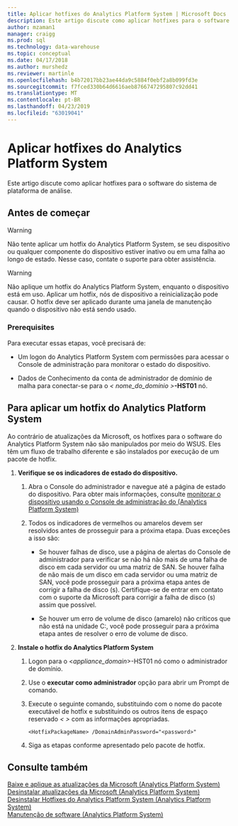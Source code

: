 ```yaml
---
title: Aplicar hotfixes do Analytics Platform System | Microsoft Docs
description: Este artigo discute como aplicar hotfixes para o software do sistema de plataforma de análise.
author: mzaman1
manager: craigg
ms.prod: sql
ms.technology: data-warehouse
ms.topic: conceptual
ms.date: 04/17/2018
ms.author: murshedz
ms.reviewer: martinle
ms.openlocfilehash: b4b72017bb23ae44da9c5884f0ebf2a8b099fd3e
ms.sourcegitcommit: f7fced330b64d6616aeb8766747295807c92dd41
ms.translationtype: MT
ms.contentlocale: pt-BR
ms.lasthandoff: 04/23/2019
ms.locfileid: "63019041"
---
```

# <a name="apply-analytics-platform-system-hotfixes"></a>Aplicar hotfixes do Analytics Platform System
Este artigo discute como aplicar hotfixes para o software do sistema de plataforma de análise.  
  
## <a name="before-you-begin"></a>Antes de começar  
  
> [!WARNING]  
> Não tente aplicar um hotfix do Analytics Platform System, se seu dispositivo ou qualquer componente do dispositivo estiver inativo ou em uma falha ao longo de estado. Nesse caso, contate o suporte para obter assistência.  
  
> [!WARNING]  
> Não aplique um hotfix do Analytics Platform System, enquanto o dispositivo está em uso. Aplicar um hotfix, nós de dispositivo a reinicialização pode causar. O hotfix deve ser aplicado durante uma janela de manutenção quando o dispositivo não está sendo usado.  
  
### <a name="prerequisites"></a>Prerequisites  
Para executar essas etapas, você precisará de:  
  
-   Um logon do Analytics Platform System com permissões para acessar o Console de administração para monitorar o estado do dispositivo. <!-- MISSING LINKS See [Grant Permissions to Use the Admin Console &#40;SQL Server PDW&#41;](../sqlpdw/grant-permissions-to-use-the-admin-console-sql-server-pdw.md).  -->  
  
-   Dados de Conhecimento da conta de administrador de domínio de malha para conectar-se para o _< nome_do_domínio >_**-HST01** nó.  
  
## <a name="HowToInstallPDW"></a>Para aplicar um hotfix do Analytics Platform System  
Ao contrário de atualizações da Microsoft, os hotfixes para o software do Analytics Platform System não são manipulados por meio do WSUS. Eles têm um fluxo de trabalho diferente e são instalados por execução de um pacote de hotfix.  
  
1.  **Verifique se os indicadores de estado do dispositivo.**  
  
    1.  Abra o Console do administrador e navegue até a página de estado do dispositivo. Para obter mais informações, consulte [monitorar o dispositivo usando o Console de administração do &#40;Analytics Platform System&#41;](monitor-the-appliance-by-using-the-admin-console.md)  
  
    2.  Todos os indicadores de vermelhos ou amarelos devem ser resolvidos antes de prosseguir para a próxima etapa. Duas exceções a isso são:  
  
        -   Se houver falhas de disco, use a página de alertas do Console de administrador para verificar se não há não mais de uma falha de disco em cada servidor ou uma matriz de SAN. Se houver falha de não mais de um disco em cada servidor ou uma matriz de SAN, você pode prosseguir para a próxima etapa antes de corrigir a falha de disco (s). Certifique-se de entrar em contato com o suporte da Microsoft para corrigir a falha de disco (s) assim que possível.  
  
        -   Se houver um erro de volume de disco (amarelo) não críticos que não está na unidade C:\, você pode prosseguir para a próxima etapa antes de resolver o erro de volume de disco.  
  
2.  **Instale o hotfix do Analytics Platform System**  
  
    1.  Logon para o <*appliance_domain*>-HST01 nó como o administrador de domínio.  
  
    2.  Use o **executar como administrador** opção para abrir um Prompt de comando.  
  
    3.  Execute o seguinte comando, substituindo *<HotfixPackageName>* com o nome do pacote executável de hotfix e substituindo os outros itens de espaço reservado *< >* com as informações apropriadas.  
  
        ```  
        <HotfixPackageName> /DomainAdminPassword="<password>"  
        ```  
  
    4.  Siga as etapas conforme apresentado pelo pacote de hotfix.  
  
## <a name="see-also"></a>Consulte também  
[Baixe e aplique as atualizações da Microsoft &#40;Analytics Platform System&#41;](download-and-apply-microsoft-updates.md)  
[Desinstalar atualizações da Microsoft &#40;Analytics Platform System&#41;](uninstall-microsoft-updates.md)  
[Desinstalar Hotfixes do Analytics Platform System &#40;Analytics Platform System&#41;](uninstall-analytics-platform-system-hotfixes.md)  
[Manutenção de software &#40;Analytics Platform System&#41;](software-servicing.md)  
  

